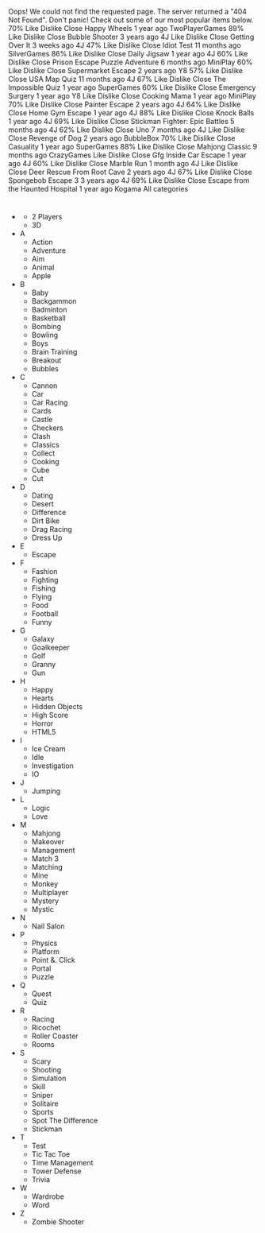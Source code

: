Oops! We could not find the requested page. The server returned a "404 Not Found". Don't panic! Check out some of our most popular items below. 70% Like Dislike Close Happy Wheels 1 year ago TwoPlayerGames 89% Like Dislike Close Bubble Shooter 3 years ago 4J Like Dislike Close Getting Over It 3 weeks ago 4J 47% Like Dislike Close Idiot Test 11 months ago SilverGames 86% Like Dislike Close Daily Jigsaw 1 year ago 4J 60% Like Dislike Close Prison Escape Puzzle Adventure 6 months ago MiniPlay 60% Like Dislike Close Supermarket Escape 2 years ago Y8 57% Like Dislike Close USA Map Quiz 11 months ago 4J 67% Like Dislike Close The Impossible Quiz 1 year ago SuperGames 60% Like Dislike Close Emergency Surgery 1 year ago Y8 Like Dislike Close Cooking Mama 1 year ago MiniPlay 70% Like Dislike Close Painter Escape 2 years ago 4J 64% Like Dislike Close Home Gym Escape 1 year ago 4J 88% Like Dislike Close Knock Balls 1 year ago 4J 69% Like Dislike Close Stickman Fighter: Epic Battles 5 months ago 4J 62% Like Dislike Close Uno 7 months ago 4J Like Dislike Close Revenge of Dog 2 years ago BubbleBox 70% Like Dislike Close Casuality 1 year ago SuperGames 88% Like Dislike Close Mahjong Classic 9 months ago CrazyGames Like Dislike Close Gfg Inside Car Escape 1 year ago 4J 60% Like Dislike Close Marble Run 1 month ago 4J Like Dislike Close Deer Rescue From Root Cave 2 years ago 4J 67% Like Dislike Close Spongebob Escape 3 3 years ago 4J 69% Like Dislike Close Escape from the Haunted Hospital 1 year ago Kogama All categories

*   #
    *   2 Players
    *   3D
*   A
    *   Action
    *   Adventure
    *   Aim
    *   Animal
    *   Apple
*   B
    *   Baby
    *   Backgammon
    *   Badminton
    *   Basketball
    *   Bombing
    *   Bowling
    *   Boys
    *   Brain Training
    *   Breakout
    *   Bubbles
*   C
    *   Cannon
    *   Car
    *   Car Racing
    *   Cards
    *   Castle
    *   Checkers
    *   Clash
    *   Classics
    *   Collect
    *   Cooking
    *   Cube
    *   Cut
*   D
    *   Dating
    *   Desert
    *   Difference
    *   Dirt Bike
    *   Drag Racing
    *   Dress Up
*   E
    *   Escape
*   F
    *   Fashion
    *   Fighting
    *   Fishing
    *   Flying
    *   Food
    *   Football
    *   Funny
*   G
    *   Galaxy
    *   Goalkeeper
    *   Golf
    *   Granny
    *   Gun
*   H
    *   Happy
    *   Hearts
    *   Hidden Objects
    *   High Score
    *   Horror
    *   HTML5
*   I
    *   Ice Cream
    *   Idle
    *   Investigation
    *   IO
*   J
    *   Jumping
*   L
    *   Logic
    *   Love
*   M
    *   Mahjong
    *   Makeover
    *   Management
    *   Match 3
    *   Matching
    *   Mine
    *   Monkey
    *   Multiplayer
    *   Mystery
    *   Mystic
*   N
    *   Nail Salon
*   P
    *   Physics
    *   Platform
    *   Point &. Click
    *   Portal
    *   Puzzle
*   Q
    *   Quest
    *   Quiz
*   R
    *   Racing
    *   Ricochet
    *   Roller Coaster
    *   Rooms
*   S
    *   Scary
    *   Shooting
    *   Simulation
    *   Skill
    *   Sniper
    *   Solitaire
    *   Sports
    *   Spot The Difference
    *   Stickman
*   T
    *   Test
    *   Tic Tac Toe
    *   Time Management
    *   Tower Defense
    *   Trivia
*   W
    *   Wardrobe
    *   Word
*   Z
    *   Zombie Shooter
